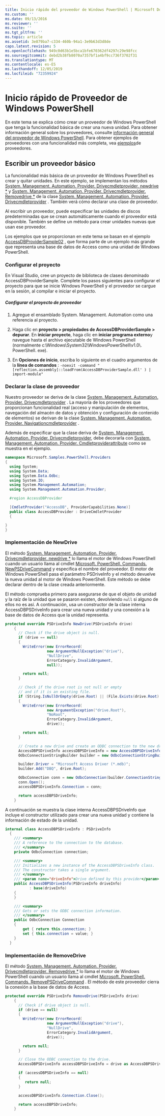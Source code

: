 ```yaml
---
title: Inicio rápido del proveedor de Windows PowerShell | Microsoft Docs
ms.custom: ''
ms.date: 09/13/2016
ms.reviewer: ''
ms.suite: ''
ms.tgt_pltfrm: ''
ms.topic: article
ms.assetid: 3e879ba7-c334-460b-94a1-3e9b63d3d8de
caps.latest.revision: 5
ms.openlocfilehash: 949c0d63b1e5bca1bfe670362df4297c29e98fcc
ms.sourcegitcommit: debd2b38fb8070a7357bf1a4bf9cc736f3702f31
ms.translationtype: MT
ms.contentlocale: es-ES
ms.lasthandoff: 12/05/2019
ms.locfileid: "72359924"
---
```

# <a name="windows-powershell-provider-quickstart"></a>Inicio rápido de Proveedor de Windows PowerShell

En este tema se explica cómo crear un proveedor de Windows PowerShell que tenga la funcionalidad básica de crear una nueva unidad. Para obtener información general sobre los proveedores, consulte [información general del proveedor de Windows PowerShell](./windows-powershell-provider-overview.md). Para obtener ejemplos de proveedores con una funcionalidad más completa, vea [ejemplos](./provider-samples.md)de proveedores.

## <a name="writing-a-basic-provider"></a>Escribir un proveedor básico

La funcionalidad más básica de un proveedor de Windows PowerShell es crear y quitar unidades. En este ejemplo, se implementan los métodos [System. Management. Automation. Provider. Drivecmdletprovider. newdrive *](/dotnet/api/System.Management.Automation.Provider.DriveCmdletProvider.NewDrive) y [System. Management. Automation. Provider. Drivecmdletprovider. Removedrive *](/dotnet/api/System.Management.Automation.Provider.DriveCmdletProvider.RemoveDrive) de la clase [System. Management. Automation. Provider. Drivecmdletprovider](/dotnet/api/System.Management.Automation.Provider.DriveCmdletProvider) . También verá cómo declarar una clase de proveedor.

Al escribir un proveedor, puede especificar las unidades de discos predeterminadas que se crean automáticamente cuando el proveedor está disponible. También se define un método para crear unidades nuevas que usan ese proveedor.

Los ejemplos que se proporcionan en este tema se basan en el ejemplo [AccessDBProviderSample02](./accessdbprovidersample02.md) , que forma parte de un ejemplo más grande que representa una base de datos de Access como una unidad de Windows PowerShell.

### <a name="setting-up-the-project"></a>Configurar el proyecto

En Visual Studio, cree un proyecto de biblioteca de clases denominado AccessDBProviderSample. Complete los pasos siguientes para configurar el proyecto para que se inicie Windows PowerShell y el proveedor se cargue en la sesión, al compilar e iniciar el proyecto.

##### <a name="configure-the-provider-project"></a>Configurar el proyecto de proveedor

1. Agregue el ensamblado System. Management. Automation como una referencia al proyecto.

2. Haga clic en **proyecto > propiedades de AccessDBProviderSample > depurar**. En **iniciar proyecto**, haga clic en **iniciar programa externo**y navegue hasta el archivo ejecutable de Windows PowerShell (normalmente c:\Windows\System32\WindowsPowerShell\v1.0\\. PowerShell. exe).

3. En **Opciones de inicio**, escriba lo siguiente en el cuadro argumentos de la **línea de comandos** : `-noexit -command "[reflection.assembly]::loadFrom(AccessDBProviderSample.dll' ) | import-module"`

### <a name="declaring-the-provider-class"></a>Declarar la clase de proveedor

Nuestro proveedor se deriva de la clase [System. Management. Automation. Provider. Drivecmdletprovider](/dotnet/api/System.Management.Automation.Provider.DriveCmdletProvider) . La mayoría de los proveedores que proporcionan funcionalidad real (acceso y manipulación de elementos, navegación del almacén de datos y obtención y configuración de contenido de elementos) se derivan de la clase [System. Management. Automation. Provider. Navigationcmdletprovider](/dotnet/api/System.Management.Automation.Provider.NavigationCmdletProvider) .

Además de especificar que la clase deriva de [System. Management. Automation. Provider. Drivecmdletprovider](/dotnet/api/System.Management.Automation.Provider.DriveCmdletProvider), debe decorarla con [System. Management. Automation. Provider. Cmdletproviderattribute](/dotnet/api/System.Management.Automation.Provider.CmdletProviderAttribute) como se muestra en el ejemplo.

```csharp
namespace Microsoft.Samples.PowerShell.Providers
{
  using System;
  using System.Data;
  using System.Data.Odbc;
  using System.IO;
  using System.Management.Automation;
  using System.Management.Automation.Provider;

  #region AccessDBProvider

  [CmdletProvider("AccessDB", ProviderCapabilities.None)]
  public class AccessDBProvider : DriveCmdletProvider
  {

}
}
```

### <a name="implementing-newdrive"></a>Implementación de NewDrive

El método [System. Management. Automation. Provider. Drivecmdletprovider. newdrive *](/dotnet/api/System.Management.Automation.Provider.DriveCmdletProvider.NewDrive) lo llama el motor de Windows PowerShell cuando un usuario llama al cmdlet [Microsoft. PowerShell. Commands. NewPSDriveCommand](/dotnet/api/Microsoft.PowerShell.Commands.Newpsdrivecommand) y especifica el nombre del proveedor. El motor de Windows PowerShell pasa el parámetro PSDriveInfo y el método devuelve la nueva unidad al motor de Windows PowerShell. Este método se debe declarar dentro de la clase creada anteriormente.

El método comprueba primero para asegurarse de que el objeto de unidad y la raíz de la unidad que se pasaron existen, devolviendo `null` si alguno de ellos no es así. A continuación, usa un constructor de la clase interna AccessDBPSDriveInfo para crear una nueva unidad y una conexión a la base de datos de Access que la unidad representa.

```csharp
protected override PSDriveInfo NewDrive(PSDriveInfo drive)
    {
      // Check if the drive object is null.
      if (drive == null)
      {
        WriteError(new ErrorRecord(
                   new ArgumentNullException("drive"),
                   "NullDrive",
                   ErrorCategory.InvalidArgument,
                   null));

        return null;
      }

      // Check if the drive root is not null or empty
      // and if it is an existing file.
      if (String.IsNullOrEmpty(drive.Root) || (File.Exists(drive.Root) == false))
      {
        WriteError(new ErrorRecord(
                   new ArgumentException("drive.Root"),
                   "NoRoot",
                   ErrorCategory.InvalidArgument,
                   drive));

        return null;
      }

      // Create a new drive and create an ODBC connection to the new drive.
      AccessDBPSDriveInfo accessDBPSDriveInfo = new AccessDBPSDriveInfo(drive);
      OdbcConnectionStringBuilder builder = new OdbcConnectionStringBuilder();

      builder.Driver = "Microsoft Access Driver (*.mdb)";
      builder.Add("DBQ", drive.Root);

      OdbcConnection conn = new OdbcConnection(builder.ConnectionString);
      conn.Open();
      accessDBPSDriveInfo.Connection = conn;

      return accessDBPSDriveInfo;
    }
```

A continuación se muestra la clase interna AccessDBPSDriveInfo que incluye el constructor utilizado para crear una nueva unidad y contiene la información de estado de la unidad.

```csharp
internal class AccessDBPSDriveInfo : PSDriveInfo
  {
    /// <summary>
    /// A reference to the connection to the database.
    /// </summary>
    private OdbcConnection connection;

    /// <summary>
    /// Initializes a new instance of the AccessDBPSDriveInfo class.
    /// The constructor takes a single argument.
    /// </summary>
    /// <param name="driveInfo">Drive defined by this provider</param>
    public AccessDBPSDriveInfo(PSDriveInfo driveInfo)
           : base(driveInfo)
    {
    }

    /// <summary>
    /// Gets or sets the ODBC connection information.
    /// </summary>
    public OdbcConnection Connection
    {
        get { return this.connection; }
        set { this.connection = value; }
    }
  }
```

### <a name="implementing-removedrive"></a>Implementación de RemoveDrive

El método [System. Management. Automation. Provider. Drivecmdletprovider. Removedrive *](/dotnet/api/System.Management.Automation.Provider.DriveCmdletProvider.RemoveDrive) lo llama el motor de Windows PowerShell cuando un usuario llama al cmdlet [Microsoft. PowerShell. Commands. RemovePSDriveCommand](/dotnet/api/Microsoft.PowerShell.Commands.removepsdrivecommand) . El método de este proveedor cierra la conexión a la base de datos de Access.

```csharp
protected override PSDriveInfo RemoveDrive(PSDriveInfo drive)
    {
      // Check if drive object is null.
      if (drive == null)
      {
        WriteError(new ErrorRecord(
                   new ArgumentNullException("drive"),
                   "NullDrive",
                   ErrorCategory.InvalidArgument,
                   drive));

        return null;
      }

      // Close the ODBC connection to the drive.
      AccessDBPSDriveInfo accessDBPSDriveInfo = drive as AccessDBPSDriveInfo;

      if (accessDBPSDriveInfo == null)
      {
         return null;
      }

      accessDBPSDriveInfo.Connection.Close();

      return accessDBPSDriveInfo;
    }
```